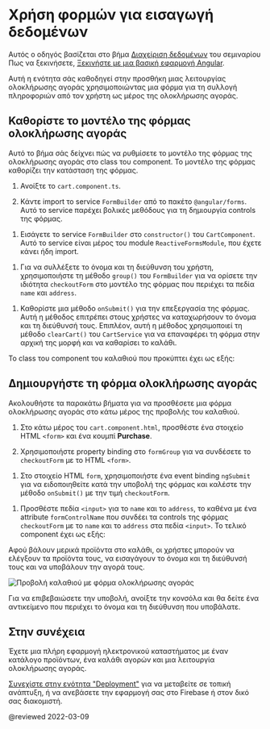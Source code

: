 # Χρήση φορμών για εισαγωγή δεδομένων

Αυτός ο οδηγός βασίζεται στο βήμα [Διαχείριση δεδομένων](start/start-data "Δοκιμάστε το: Διαχείριση δεδομένων") του σεμιναρίου Πως να ξεκινήσετε, [Ξεκινήστε με μια βασική εφαρμογή Angular](start "Ξεκινήστε με μια βασική εφαρμογή Angular").

Αυτή η ενότητα σάς καθοδηγεί στην προσθήκη μιας λειτουργίας ολοκλήρωσης αγοράς χρησιμοποιώντας μια φόρμα για τη συλλογή πληροφοριών από τον χρήστη ως μέρος της ολοκλήρωσης αγοράς.

## Καθορίστε το μοντέλο της φόρμας ολοκλήρωσης αγοράς

Αυτό το βήμα σάς δείχνει πώς να ρυθμίσετε το μοντέλο της φόρμας της ολοκλήρωσης αγοράς στο class του component.
Το μοντέλο της φόρμας καθορίζει την κατάσταση της φόρμας.

1. Ανοίξτε το `cart.component.ts`.

1. Κάντε import το service `FormBuilder` από το πακέτο `@angular/forms`.
  Αυτό το service παρέχει βολικές μεθόδους για τη δημιουργία controls της φόρμας.

  <code-example header="src/app/cart/cart.component.ts" path="getting-started/src/app/cart/cart.component.ts" region="imports">
  </code-example>

1. Εισάγετε το service `FormBuilder` στο `constructor()` του `CartComponent`.
  Αυτό το service είναι μέρος του module `ReactiveFormsModule`, που έχετε κάνει ήδη import.

  <code-example header="src/app/cart/cart.component.ts" path="getting-started/src/app/cart/cart.component.ts" region="inject-form-builder">
  </code-example>

1. Για να συλλέξετε το όνομα και τη διεύθυνση του χρήστη, χρησιμοποιήστε τη μέθοδο `group()` του `FormBuilder` για να ορίσετε την ιδιότητα `checkoutForm` στο μοντέλο της φόρμας που περιέχει τα πεδία `name` και `address`.

  <code-example header="src/app/cart/cart.component.ts" path="getting-started/src/app/cart/cart.component.ts" region="checkout-form-group"></code-example>

1. Καθορίστε μια μέθοδο `onSubmit()` για την επεξεργασία της φόρμας.
  Αυτή η μέθοδος επιτρέπει στους χρήστες να καταχωρήσουν το όνομα και τη διεύθυνσή τους.
  Επιπλέον, αυτή η μέθοδος χρησιμοποιεί τη μέθοδο `clearCart()` του `CartService` για να επαναφέρει τη φόρμα στην αρχική της μορφή και να καθαρίσει το καλάθι.

  Το class του component του καλαθιού που προκύπτει έχει ως εξής:

  <code-example header="src/app/cart/cart.component.ts" path="getting-started/src/app/cart/cart.component.ts">
  </code-example>

## Δημιουργήστε τη φόρμα ολοκλήρωσης αγοράς

Ακολουθήστε τα παρακάτω βήματα για να προσθέσετε μια φόρμα ολοκλήρωσης αγοράς στο κάτω μέρος της προβολής του καλαθιού.

1. Στο κάτω μέρος του `cart.component.html`, προσθέστε ένα στοιχείο HTML `<form>` και ένα κουμπί **Purchase**.

1. Χρησιμοποιήστε property binding στο `formGroup` για να συνδέσετε το `checkoutForm` με το HTML `<form>`.

  <code-example header="src/app/cart/cart.component.html" path="getting-started/src/app/cart/cart.component.3.html" region="checkout-form">
  </code-example>

1. Στο στοιχείο HTML `form`, χρησιμοποιήστε ένα event binding `ngSubmit` για να ειδοποιηθείτε κατά την υποβολή της φόρμας και καλέστε την μέθοδο `onSubmit()` με την τιμή `checkoutForm`.

  <code-example path="getting-started/src/app/cart/cart.component.html" header="src/app/cart/cart.component.html (cart component template detail)" region="checkout-form-1">
  </code-example>

1. Προσθέστε πεδία `<input>` για το `name` και το `address`, το καθένα με ένα attribute `formControlName` που συνδέει τα controls της φόρμας `checkoutForm` με το `name` και το `address` στα πεδία `<input>`.
  Το τελικό component έχει ως εξής:

  <code-example path="getting-started/src/app/cart/cart.component.html" header="src/app/cart/cart.component.html" region="checkout-form-2">
  </code-example>

Αφού βάλουν μερικά προϊόντα στο καλάθι, οι χρήστες μπορούν να ελέγξουν τα προϊόντα τους, να εισαγάγουν το όνομα και τη διεύθυνσή τους και να υποβάλουν την αγορά τους.

<div class="lightbox">
  <img src='generated/images/guide/start/cart-with-items-and-form.png' alt="Προβολή καλαθιού με φόρμα ολοκλήρωσης αγοράς">
</div>

Για να επιβεβαιώσετε την υποβολή, ανοίξτε την κονσόλα και θα δείτε ένα αντικείμενο που περιέχει το όνομα και τη διεύθυνση που υποβάλατε.

## Στην συνέχεια

Έχετε μια πλήρη εφαρμογή ηλεκτρονικού καταστήματος με έναν κατάλογο προϊόντων, ένα καλάθι αγορών και μια λειτουργία ολοκλήρωσης αγοράς.

[Συνεχίστε στην ενότητα "Deployment"](start/start-deployment "Δοκιμάστε το: Deployment") για να μεταβείτε σε τοπική ανάπτυξη, ή να ανεβάσετε την εφαρμογή σας στο Firebase ή στον δικό σας διακομιστή.

@reviewed 2022-03-09
